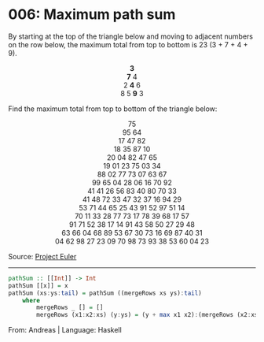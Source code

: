# 006: Maximum path sum

By starting at the top of the triangle below and moving to adjacent numbers on the row below, the maximum total from top to bottom is 23 (3 + 7 + 4 + 9).

<p align="center">
   <strong>3</strong><br>
  <strong>7</strong> 4<br>
 2 <strong>4</strong> 6<br>
8 5 <strong>9</strong> 3
</p>

Find the maximum total from top to bottom of the triangle below:

<p align="center">
75<br>
95 64<br>
17 47 82<br>
18 35 87 10<br>
20 04 82 47 65<br>
19 01 23 75 03 34<br>
88 02 77 73 07 63 67<br>
99 65 04 28 06 16 70 92<br>
41 41 26 56 83 40 80 70 33<br>
41 48 72 33 47 32 37 16 94 29<br>
53 71 44 65 25 43 91 52 97 51 14<br>
70 11 33 28 77 73 17 78 39 68 17 57<br>
91 71 52 38 17 14 91 43 58 50 27 29 48<br>
63 66 04 68 89 53 67 30 73 16 69 87 40 31<br>
04 62 98 27 23 09 70 98 73 93 38 53 60 04 23
</p>

Source: [Project Euler](https://projecteuler.net/problem=18)

---

```haskell
pathSum :: [[Int]] -> Int
pathSum [[x]] = x
pathSum (xs:ys:tail) = pathSum ((mergeRows xs ys):tail)
    where
        mergeRows _ [] = []
        mergeRows (x1:x2:xs) (y:ys) = (y + max x1 x2):(mergeRows (x2:xs) ys)
```
From: Andreas | Language: Haskell
